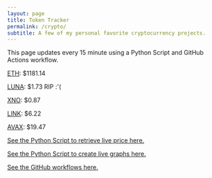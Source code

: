 ```yaml
---
layout: page
title: Token Tracker
permalink: /crypto/
subtitle: A few of my personal favorite cryptocurrency projects.
---
```


 This page updates every 15 minute using a Python Script and GitHub Actions workflow.


<!--BEGINCRYPTOINPUT-->
[ETH](https://smfxfc.github.io/crypto/eth.html): $1181.14

[LUNA](https://smfxfc.github.io/crypto/luna.html): $1.73 RIP :'(

[XNO](https://smfxfc.github.io/crypto/xno.html): $0.87

[LINK](https://smfxfc.github.io/crypto/link.html): $6.22

[AVAX](https://smfxfc.github.io/crypto/avax.html): $19.47

<!--ENDCRYPTOINPUT-->
 
 
[See the Python Script to retrieve live price here.](https://github.com/smfxfc/smfxfc.github.io/blob/master/src/get_cryptos.py)

[See the Python Script to create live graphs here.](https://github.com/smfxfc/smfxfc.github.io/blob/master/src/graph_crypto.py)

[See the GitHub workflows here.](https://github.com/smfxfc/smfxfc.github.io/blob/master/.github/workflows/)
